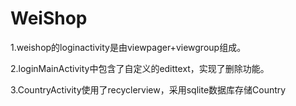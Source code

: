 # WeiShop
  1.weishop的loginactivity是由viewpager+viewgroup组成。
  
  2.loginMainActivity中包含了自定义的edittext，实现了删除功能。
  
  3.CountryActivity使用了recyclerview，采用sqlite数据库存储Country
